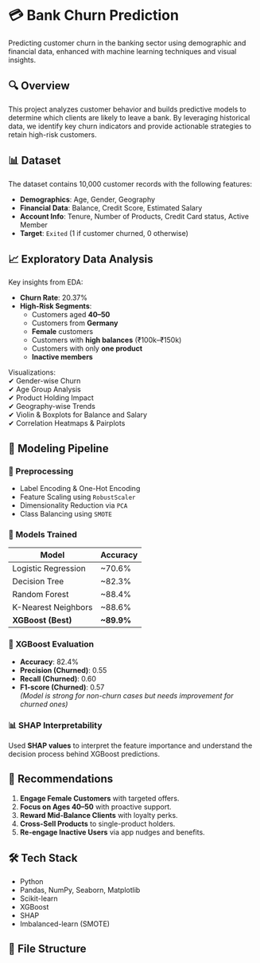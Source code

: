 # 💳 Bank Churn Prediction

Predicting customer churn in the banking sector using demographic and financial data, enhanced with machine learning techniques and visual insights.

## 🔍 Overview

This project analyzes customer behavior and builds predictive models to determine which clients are likely to leave a bank. By leveraging historical data, we identify key churn indicators and provide actionable strategies to retain high-risk customers.

## 📊 Dataset

The dataset contains 10,000 customer records with the following features:

- **Demographics**: Age, Gender, Geography
- **Financial Data**: Balance, Credit Score, Estimated Salary
- **Account Info**: Tenure, Number of Products, Credit Card status, Active Member
- **Target**: `Exited` (1 if customer churned, 0 otherwise)

## 📈 Exploratory Data Analysis

Key insights from EDA:

- **Churn Rate**: 20.37%
- **High-Risk Segments**:
  - Customers aged **40–50**
  - Customers from **Germany**
  - **Female** customers
  - Customers with **high balances** (₹100k–₹150k)
  - Customers with only **one product**
  - **Inactive members**

Visualizations:  
✔ Gender-wise Churn  
✔ Age Group Analysis  
✔ Product Holding Impact  
✔ Geography-wise Trends  
✔ Violin & Boxplots for Balance and Salary  
✔ Correlation Heatmaps & Pairplots  

## 🧠 Modeling Pipeline

### 🔧 Preprocessing

- Label Encoding & One-Hot Encoding
- Feature Scaling using `RobustScaler`
- Dimensionality Reduction via `PCA`
- Class Balancing using `SMOTE`

### 🤖 Models Trained

| Model                  | Accuracy |
|------------------------|----------|
| Logistic Regression    | ~70.6%   |
| Decision Tree          | ~82.3%   |
| Random Forest          | ~88.4%   |
| K-Nearest Neighbors    | ~88.6%   |
| **XGBoost (Best)**     | **~89.9%**   |

### 📌 XGBoost Evaluation

- **Accuracy**: 82.4%
- **Precision (Churned)**: 0.55
- **Recall (Churned)**: 0.60
- **F1-score (Churned)**: 0.57  
  *(Model is strong for non-churn cases but needs improvement for churned ones)*

### 📊 SHAP Interpretability

Used **SHAP values** to interpret the feature importance and understand the decision process behind XGBoost predictions.

## 🧾 Recommendations

1. **Engage Female Customers** with targeted offers.
2. **Focus on Ages 40–50** with proactive support.
3. **Reward Mid-Balance Clients** with loyalty perks.
4. **Cross-Sell Products** to single-product holders.
5. **Re-engage Inactive Users** via app nudges and benefits.

## 🛠️ Tech Stack

- Python
- Pandas, NumPy, Seaborn, Matplotlib
- Scikit-learn
- XGBoost
- SHAP
- Imbalanced-learn (SMOTE)

## 📂 File Structure

